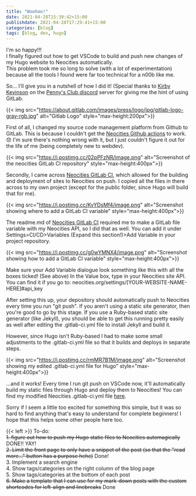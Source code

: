 ```yaml
---
title: "Woohoo!"
date: 2021-04-28T15:39:42+15:00
publishdate: 2021-04-28T17:29:41+15:00
categories: [blog]
tags: [blog, dev, hugo]
---
```


I'm so happy!!!  
I finally figured out how to get VSCode to build and push new changes of my Hugo website to Neocities automatically.  
This problem took me so long to solve (with a lot of experimentation) because all the tools I found were far too technical for a n00b like me.  


So... I'll give you in a nutshell of how I did it! (Special thanks to [Kirby Kevinson](https://neocities.org/site/kirbykevinson) on the [Penny's Club discord](https://discord.com/invite/eSBb68a) server for giving me the hint of using GitLab.


{{< img src="https://about.gitlab.com/images/press/logo/jpg/gitlab-logo-gray-rgb.jpg" alt="Gitlab Logo" style="max-height:200px">}} 

<!--more-->

First of all, I changed my source code management platform from Github to GitLab. This is because I couldn't get the <a href="https://github.com/marketplace/actions/deploy-to-neocities">Neocities Github actions</a> to work. :disappointed: I'm sure there's nothing wrong with it, but I just couldn't figure it out for the life of me (being completely new to webdev).  


{{< img src="https://i.postimg.cc/02pPFzNR/image.png" alt="Screenshot of the neocities GitLab CI repository" style="max-height:400px">}} 


Secondly, I came across <a href="https://gitlab.com/pages/neocities">Neocities GitLab CI</a>, which allowed for the building and deployment of sites to Neocities on push. I copied all the files in there across to my own project (except for the public folder, since Hugo will build that for me).

{{< img src="https://i.postimg.cc/KvYDsMf4/image.png" alt="Screenshot showing where to add a GitLab CI variable" style="max-height:400px">}}

The readme.md of <a href="https://gitlab.com/pages/neocities">Neocities GitLab CI</a> required me to make a GitLab file variable with my Neocities API, so I did that as well. You can add it under Settings>CI/CD>Variables (Expand this section!)>Add Variable in your project repository.  

{{< img src="https://i.postimg.cc/g0wYMNX4/image.png" alt="Screenshot showing how to add a GitLab CI variable" style="max-height:400px">}} 

Make sure your Add Variable dialogue look something like this with all the boxes ticked! (See above) In the Value box, type in your Neocities site API. You can find it if you go to: neocities.org/settings/[YOUR-WEBSITE-NAME-HERE]#api_key

After setting this up, your depository should automatically push to Neocities every time you run "git push". If you aren't using a static site generator, then you're good to go by this stage. If you use a Ruby-based static site generator (like Jekyll), you should be able to get this running pretty easily as well after editing the .gitlab-ci.yml file to install Jekyll and build it.  

However, since Hugo isn't Ruby-based I had to make some small adjustments to the .gitlab-ci.yml file so that it builds and deploys in separate steps.  

{{< img src="https://i.postimg.cc/rmMR7B1M/image.png" alt="Screenshot showing my edited .gitlab-ci.yml file for Hugo" style="max-height:400px">}} 

...and it works! Every time I run git push on VSCode now, it'll automatically build my static files through Hugo and deploy them to Neocities! 
You can find my modified Neocities .gitlab-ci.yml file [here](https://pastebin.com/mvb1jUej).  

Sorry if I seem a little too excited for something this simple, but it was so hard to find anything that's easy to understand for complete beginners! I hope that this helps some other people here too.

{{< left >}}
To-do: <br>
<strike>1. figure out how to push my Hugo static files to Neocities automagically</strike> DONE!! YAY!<br>
<strike>2. Limit the front page to only have a snippet of the post (so that the "read more..." button has a purpose hehe)</strike> Done!<br>
3. Implement a search engine <br>
4. Show tags/categories on the right column of the blog page <br>
5. Show tags/categories at the bottom of each post <br>
<strike>6. Make a template that I can use for my mark-down posts with the custom shortcodes for left-align and linebreaks</strike> Done <br>

<!-- Image shortcodes
{{< img src="url" alt="alt-text" >}} For inserting images
{{< left >}} - For left-aligning
{{< br >}} - For new lines -->
